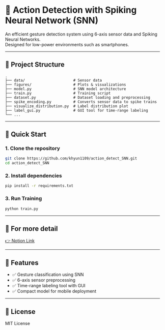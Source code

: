 # 📱 Action Detection with Spiking Neural Network (SNN)

An efficient gesture detection system using 6-axis sensor data and Spiking Neural Networks.  
Designed for low-power environments such as smartphones.

---

## 📂 Project Structure

```
.
├── data/                      # Sensor data
├── figures/                   # Plots & visualizations
├── model.py                   # SNN model architecture
├── train.py                   # Training script
├── dataset.py                 # Dataset loading and preprocessing
├── spike_encoding.py          # Converts sensor data to spike trains
├── visualize_distribution.py  # Label distribution plot
├── label_gui.py               # GUI tool for time-range labeling
└── ...
```

---

## 🚀 Quick Start

### 1. Clone the repository

```bash
git clone https://github.com/khyun1109/action_detect_SNN.git
cd action_detect_SNN
```

### 2. Install dependencies

```bash
pip install -r requirements.txt
```

### 3. Run Training

```bash
python train.py
```

---

## 📘 For more detail

[👉 Notion Link](https://exclusive-molecule-e71.notion.site/Samsung-MX-HCI-paper-1ced2cb728f08...)

---

## 🧩 Features

- ✅ Gesture classification using SNN
- ✅ 6-axis sensor preprocessing
- ✅ Time-range labeling tool with GUI
- ✅ Compact model for mobile deployment

---

## 📜 License

MIT License
